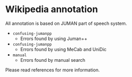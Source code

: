 
# Wikipedia annotation

All annotation is based on JUMAN part of speech system.

- ``confusing-jumanpp``
    - Errors found by using Juman++
- ``confusing-jumanpp``
    - Errors found by using MeCab and UniDic
- ``manual``
    - Errors found by manual search

Please read references for more information.
